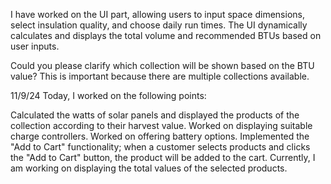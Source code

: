 I have worked on the UI part, allowing users to input space dimensions, select insulation quality, and choose daily run times. The UI dynamically calculates and displays the total volume and recommended BTUs based on user inputs.

Could you please clarify which collection will be shown based on the BTU value? This is important because there are multiple collections available.



11/9/24
Today, I worked on the following points:

Calculated the watts of solar panels and displayed the products of the collection according to their harvest value.
Worked on displaying suitable charge controllers.
Worked on offering battery options.
Implemented the "Add to Cart" functionality; when a customer selects products and clicks the "Add to Cart" button, the product will be added to the cart.
Currently, I am working on displaying the total values of the selected products.